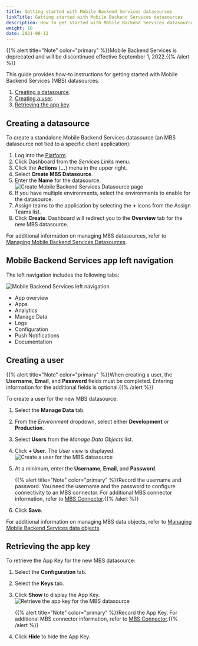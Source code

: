 ```yaml
---
title: Getting started with Mobile Backend Services datasources
linkTitle: Getting started with Mobile Backend Services datasources
description: How to get started with Mobile Backend Services datasources. 
weight: 10
date: 2021-08-12
---
```


{{% alert title="Note" color="primary" %}}Mobile Backend Services is deprecated and will be discontinued effective September 1, 2022.{{% /alert %}}

This guide provides how-to instructions for getting started with Mobile Backend Services (MBS) datasources.

1. [Creating a datasource](#creating-a-datasource).
2. [Creating a user](#creating-a-user).
3. [Retrieving the app key](#retrieving-the-app-key).

## Creating a datasource

To create a standalone Mobile Backend Services datasource (an MBS datasource not tied to a specific client application):

1. Log into the [Platform](https://platform.axway.com/).
2. Click Dashboard from the _Services Links_ menu.
3. Click the **Actions** (**...**) menu in the upper right.
4. Select **Create MBS Datasource**.
5. Enter the **Name** for the datasource.
    ![Create Mobile Backend Services Datasource page](/Images/addmobileservice.png)
6. If you have multiple environments, select the environments to enable for the datasource.
7. Assign teams to the application by selecting the **+** icons from the Assign Teams list.
8. Click **Create**. Dashboard will redirect you to the **Overview** tab for the new MBS datasource.

For additional information on managing MBS datasources, refer to [Managing Mobile Backend Services Datasources](/docs/dashboard_guide/managing_applications/managing_mobile_backend_services_datasources/).

## Mobile Backend Services app left navigation

The left navigation includes the following tabs:

![Mobile Backend Services left navigation](/Images/dashboard_mbs_app_left_menu.png)

* App overview
* Apps
* Analytics
* Manage Data
* Logs
* Configuration
* Push Notifications
* Documentation

## Creating a user

{{% alert title="Note" color="primary" %}}When creating a user, the **Username**, **Email**, and **Password** fields must be completed. Entering information for the additional fields is optional.{{% /alert %}}

To create a user for the new MBS datasource:

1. Select the **Manage Data** tab.
2. From the _Environment_ dropdown, select either **Development** or **Production**.
3. Select **Users** from the _Manage Data Objects_ list.
4. Click **\+ User**. The _User_ view is displayed.
    ![Create a user for the MBS datasource](/Images/user_add.png)

5. At a minimum, enter the **Username**, **Email**, and **Password**.

    {{% alert title="Note" color="primary" %}}Record the username and password. You need the username and the password to configure connectivity to an MBS connector. For additional MBS connector information, refer to [MBS Connector](https://docs.axway.com/bundle/API_Builder_4x_allOS_en/page/mbs_connector.html).{{% /alert %}}

6. Click **Save**.

For additional information on managing MBS data objects, refer to [Managing Mobile Backend Services data objects](/docs/dashboard_guide/managing_applications/managing_mobile_backend_services_datasources/managing_mobile_backend_services_data_objects/).

## Retrieving the app key

To retrieve the App Key for the new MBS datasource:

1. Select the **Configuration** tab.
2. Select the **Keys** tab.
3. Click **Show** to display the App Key.
    ![Retrieve the app key for the MBS datasource](/Images/app_key.png)

    {{% alert title="Note" color="primary" %}}Record the App Key. For additional MBS connector information, refer to [MBS Connector](https://docs.axway.com/bundle/API_Builder_4x_allOS_en/page/mbs_connector.html).{{% /alert %}}

4. Click **Hide** to hide the App Key.
